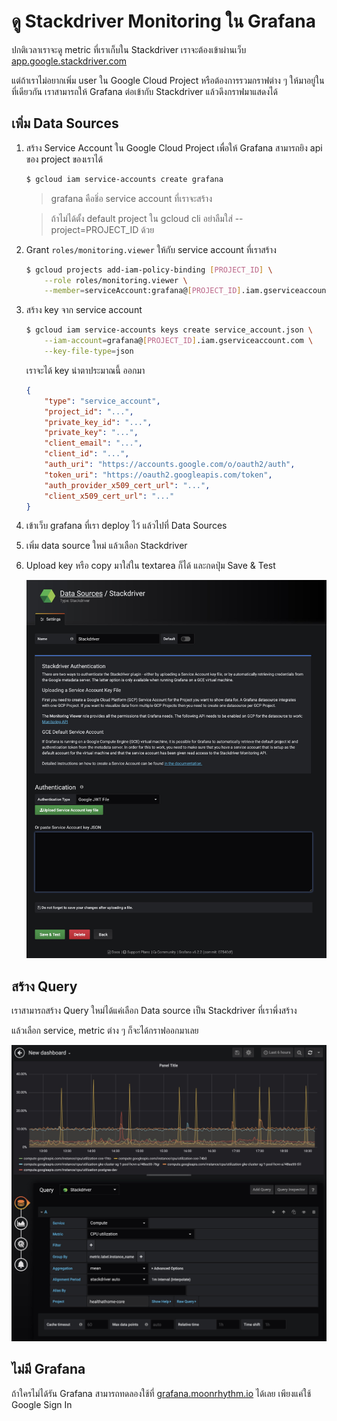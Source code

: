 # ดู Stackdriver Monitoring ใน Grafana

ปกติเวลาเราจะดู metric ที่เราเก็บใน Stackdriver เราจะต้องเข้าผ่านเว็บ [app.google.stackdriver.com](https://app.google.stackdriver.com)

แต่ถ้าเราไม่อยากเพิ่ม user ใน Google Cloud Project หรือต้องการรวมกราฟต่าง ๆ ให้มาอยู่ในที่เดียวกัน เราสามารถให้ Grafana ต่อเข้ากับ Stackdriver แล้วดึงกราฟมาแสดงได้

## เพิ่ม Data Sources

1. สร้าง Service Account ใน Google Cloud Project เพื่อให้ Grafana สามารถยิง api ของ project ของเราได้

    ```sh
    $ gcloud iam service-accounts create grafana
    ```

    > grafana คือชิ่อ service account ที่เราจะสร้าง

    > ถ้าไม่ได้ตั้ง default project ใน gcloud cli อย่าลืมใส่ --project=PROJECT_ID ด้วย

1. Grant `roles/monitoring.viewer` ให้กับ service account ที่เราสร้าง

    ```sh
    $ gcloud projects add-iam-policy-binding [PROJECT_ID] \
        --role roles/monitoring.viewer \
        --member=serviceAccount:grafana@[PROJECT_ID].iam.gserviceaccount.com
    ```

1. สร้าง key จาก service account

    ```sh
    $ gcloud iam service-accounts keys create service_account.json \
        --iam-account=grafana@[PROJECT_ID].iam.gserviceaccount.com \
        --key-file-type=json
    ```

    เราจะได้ key น่าตาประมาณนี้ ออกมา

    ```json
    {
        "type": "service_account",
        "project_id": "...",
        "private_key_id": "...",
        "private_key": "...",
        "client_email": "...",
        "client_id": "...",
        "auth_uri": "https://accounts.google.com/o/oauth2/auth",
        "token_uri": "https://oauth2.googleapis.com/token",
        "auth_provider_x509_cert_url": "...",
        "client_x509_cert_url": "..."
    }
    ```

1. เข้าเว็บ grafana ที่เรา deploy ไว้ แล้วไปที่ Data Sources

1. เพิ่ม data source ใหม่ แล้วเลือก Stackdriver

1. Upload key หรือ copy มาใส่ใน textarea ก็ได้ และกดปุ่ม Save & Test

    ![grafana-datasource](./0006-assets/grafana-sd-datasource.jpg)

## สร้าง Query

เราสามารถสร้าง Query ใหม่ได้แค่เลือก Data source เป็น Stackdriver ที่เราพึ่งสร้าง

แล้วเลือก service, metric ต่าง ๆ ก็จะได้กราฟออกมาเลย

![grafana-query](./0006-assets/grafana-create-query.jpg)


## ไม่มี Grafana

ถ้าใครไม่ได้รัน Grafana สามารถทดลองใช้ที่ [grafana.moonrhythm.io](https://grafana.moonrhythm.io) ได้เลย
เพียงแค่ใช้ Google Sign In
